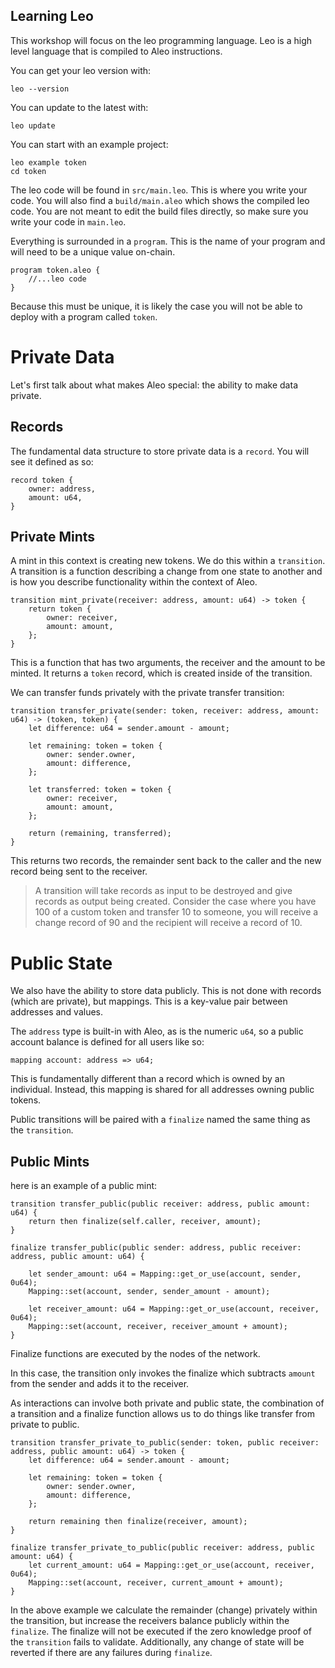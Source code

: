 ## Learning Leo

This workshop will focus on the leo programming language.
Leo is a high level language that is compiled to Aleo instructions.

You can get your leo version with:

```leo --version```

You can update to the latest with:

```leo update```

You can start with an example project:

```
leo example token
cd token
```


The leo code will be found in `src/main.leo`. This is where you write your code. You will also find a `build/main.aleo` which shows the compiled leo code. You are not meant to edit the build files directly, so make sure you write your code in `main.leo`.

Everything is surrounded in a `program`. This is the name of your program and will need to be a unique value on-chain. 

```
program token.aleo {
    //...leo code
}
```

Because this must be unique, it is likely the case you will not be able to deploy with a program called `token`. 

# Private Data

Let's first talk about what makes Aleo special: the ability to make data private. 

## Records

The fundamental data structure to store private data is a `record`. You will see it defined as so:

```    
record token {
    owner: address,
    amount: u64,
}
```

## Private Mints

A mint in this context is creating new tokens. We do this within a `transition`. A transition is a function describing a change from one state to another and is how you describe functionality within the context of Aleo. 

```
transition mint_private(receiver: address, amount: u64) -> token {
    return token {
        owner: receiver,
        amount: amount,
    };
}

```

This is a function that has two arguments, the receiver and the amount to be minted. It returns a `token` record, which is created inside of the transition. 

We can transfer funds privately with the private transfer transition:

```
transition transfer_private(sender: token, receiver: address, amount: u64) -> (token, token) {
    let difference: u64 = sender.amount - amount;

    let remaining: token = token {
        owner: sender.owner,
        amount: difference,
    };

    let transferred: token = token {
        owner: receiver,
        amount: amount,
    };

    return (remaining, transferred);
}
```

This returns two records, the remainder sent back to the caller and the new record being sent to the receiver.

> A transition will take records as input to be destroyed and give records as output being created. Consider the case where you have 100 of a custom token and transfer 10 to someone, you will receive a change record of 90 and the recipient will receive a record of 10. 

# Public State
We also have the ability to store data publicly. This is not done with records (which are private), but mappings. This is a key-value pair between addresses and values.

The `address` type is built-in with Aleo, as is the numeric `u64`, so a public account balance is defined for all users like so:

```
mapping account: address => u64;
```
This is fundamentally different than a record which is owned by an individual. Instead, this mapping is shared for all addresses owning public tokens. 

Public transitions will be paired with a `finalize` named the same thing as the `transition`. 

## Public Mints

here is an example of a public mint:

```
transition transfer_public(public receiver: address, public amount: u64) {
    return then finalize(self.caller, receiver, amount);
}

finalize transfer_public(public sender: address, public receiver: address, public amount: u64) {

    let sender_amount: u64 = Mapping::get_or_use(account, sender, 0u64);
    Mapping::set(account, sender, sender_amount - amount);

    let receiver_amount: u64 = Mapping::get_or_use(account, receiver, 0u64);
    Mapping::set(account, receiver, receiver_amount + amount);
}
```
Finalize functions are executed by the nodes of the network.

In this case, the transition only invokes the finalize which subtracts `amount` from the sender and adds it to the receiver.

As interactions can involve both private and public state, the combination of a transition and a finalize function allows us to do things like transfer from private to public.

```
transition transfer_private_to_public(sender: token, public receiver: address, public amount: u64) -> token {
    let difference: u64 = sender.amount - amount;

    let remaining: token = token {
        owner: sender.owner,
        amount: difference,
    };

    return remaining then finalize(receiver, amount);
}

finalize transfer_private_to_public(public receiver: address, public amount: u64) {
    let current_amount: u64 = Mapping::get_or_use(account, receiver, 0u64);
    Mapping::set(account, receiver, current_amount + amount);
}
```
In the above example we calculate the remainder (change) privately within the transition, but increase the receivers balance publicly within the `finalize`. 
The finalize will not be executed if the zero knowledge proof of the `transition` fails to validate. Additionally, any change of state will be reverted if there are any failures during `finalize`. 